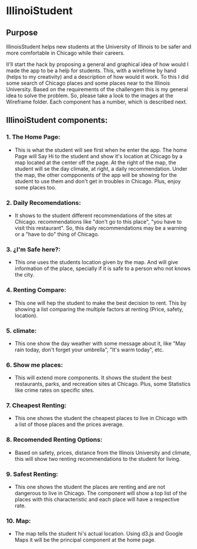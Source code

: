 # IllinoiStudent

## Purpose

IllinoisStudent helps new students at the University of Illinois to be safer and more comfortable in Chicago while their careers.

II'll start the hack by proposing a general and graphical idea of how would I made the app to be a help for students. This, with a wirefrime by hand (helps to my creativity) and a description of how would it work. To this I did some search of Chicago places and some places near to the Illinois University. Based on the requirements of the challengem this is my general idea to solve the problem. So, please take a look to the images at the Wireframe folder. Each component has a number, which is described next.

## IllinoiStudent components:

### 1. The Home Page:

* This is what the student will see first when he enter the app. The home Page will Say Hi to the student and show it's location at Chicago by a map  located at the center off the page. At the right of the map, the student will se the day climate, at right, a daily recommendation. Under the map, the other compponents of the app will be showing for the student to use them and don't get in troubles in Chicago. Plus, enjoy some places too.

### 2. Daily Recomendations:
* It shows to the student different recommendations of the sites at Chicago. recommendations like "don't go to this place", "you have to visit this restaurant". So, this daily recommendations may be a warning or a "have to do" thing of Chicago.

### 3. ¿I'm Safe here?:
* This one uses the students location given by the map. And will give information of the place, specially if it is safe to a person who not knows the city.

### 4. Renting Compare:
* This one will hep the student to make the best decision to rent. This by showing a list comparing the multiple factors at renting (Price, safety, location).

### 5. climate:
* This one show the day weather with some message about it, like "May rain today, don't forget your umbrella", "It's warm today", etc.

### 6. Show me places:
* This will extend more components. It shows the student the best restaurants, parks, and recreation sites at Chicago. Plus, some Statistics like crime rates on specific sites.

### 7. Cheapest Renting:
* This one shows the student the cheapest places to live in Chicago with a list of those places and the prices average.

### 8. Recomended Renting Options:
* Based on safety, prices, distance from the Illinois University and climate, this will show two renting recommendations to the student for living.

### 9. Safest Renting:
*  This one shows the student the places are renting and are not dangerous to live in Chicago. The component will show a top list of the places with this characteristic and each place will have a respective rate.

### 10. Map:
* The map tells the student hi's actual location. Using d3.js and Google Maps it will be the principal component at the home page.
